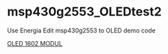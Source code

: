 # msp430g2553_OLEDtest2
Use Energia Edit msp430g2553 to OLED demo code

[OLED 1602 MODUL](./39663.jpg)
